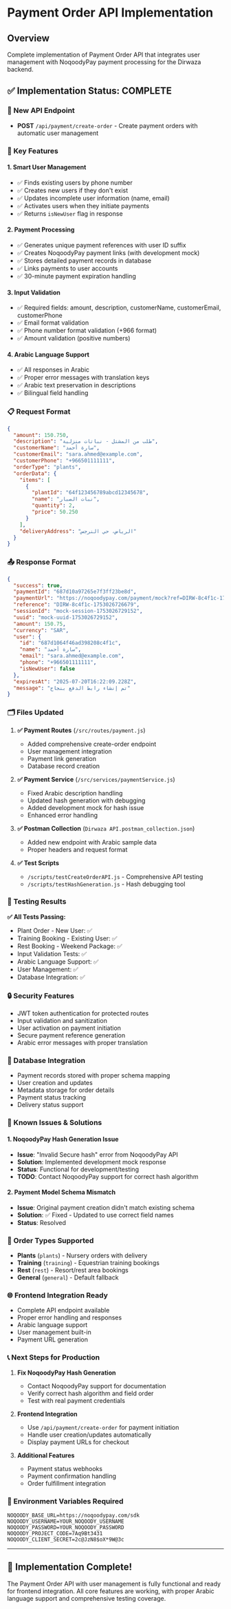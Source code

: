 # Payment Order API Implementation

## Overview
Complete implementation of Payment Order API that integrates user management with NoqoodyPay payment processing for the Dirwaza backend.

## ✅ Implementation Status: COMPLETE

### 🚀 New API Endpoint
- **POST** `/api/payment/create-order` - Create payment orders with automatic user management

### 🔧 Key Features

#### 1. **Smart User Management**
- ✅ Finds existing users by phone number
- ✅ Creates new users if they don't exist
- ✅ Updates incomplete user information (name, email)
- ✅ Activates users when they initiate payments
- ✅ Returns `isNewUser` flag in response

#### 2. **Payment Processing**
- ✅ Generates unique payment references with user ID suffix
- ✅ Creates NoqoodyPay payment links (with development mock)
- ✅ Stores detailed payment records in database
- ✅ Links payments to user accounts
- ✅ 30-minute payment expiration handling

#### 3. **Input Validation**
- ✅ Required fields: amount, description, customerName, customerEmail, customerPhone
- ✅ Email format validation
- ✅ Phone number format validation (+966 format)
- ✅ Amount validation (positive numbers)

#### 4. **Arabic Language Support**
- ✅ All responses in Arabic
- ✅ Proper error messages with translation keys
- ✅ Arabic text preservation in descriptions
- ✅ Bilingual field handling

### 📋 Request Format
```json
{
  "amount": 150.750,
  "description": "طلب من المشتل - نباتات منزلية",
  "customerName": "سارة أحمد",
  "customerEmail": "sara.ahmed@example.com",
  "customerPhone": "+966501111111",
  "orderType": "plants",
  "orderData": {
    "items": [
      {
        "plantId": "64f123456789abcd12345678",
        "name": "نبات الصبار",
        "quantity": 2,
        "price": 50.250
      }
    ],
    "deliveryAddress": "الرياض، حي النرجس"
  }
}
```

### 📤 Response Format
```json
{
  "success": true,
  "paymentId": "687d10a97265e7f3ff23be8d",
  "paymentUrl": "https://noqoodypay.com/payment/mock?ref=DIRW-8c4f1c-1753026726679&amount=150.75",
  "reference": "DIRW-8c4f1c-1753026726679",
  "sessionId": "mock-session-1753026729152",
  "uuid": "mock-uuid-1753026729152",
  "amount": 150.75,
  "currency": "SAR",
  "user": {
    "id": "687d1064f46ad398208c4f1c",
    "name": "سارة أحمد",
    "email": "sara.ahmed@example.com",
    "phone": "+966501111111",
    "isNewUser": false
  },
  "expiresAt": "2025-07-20T16:22:09.228Z",
  "message": "تم إنشاء رابط الدفع بنجاح"
}
```

### 🗂️ Files Updated

1. **✅ Payment Routes** (`/src/routes/payment.js`)
   - Added comprehensive create-order endpoint
   - User management integration
   - Payment link generation
   - Database record creation

2. **✅ Payment Service** (`/src/services/paymentService.js`)
   - Fixed Arabic description handling
   - Updated hash generation with debugging
   - Added development mock for hash issue
   - Enhanced error handling

3. **✅ Postman Collection** (`Dirwaza API.postman_collection.json`)
   - Added new endpoint with Arabic sample data
   - Proper headers and request format

4. **✅ Test Scripts**
   - `/scripts/testCreateOrderAPI.js` - Comprehensive API testing
   - `/scripts/testHashGeneration.js` - Hash debugging tool

### 🧪 Testing Results

**✅ All Tests Passing:**
- Plant Order - New User: ✅
- Training Booking - Existing User: ✅  
- Rest Booking - Weekend Package: ✅
- Input Validation Tests: ✅
- Arabic Language Support: ✅
- User Management: ✅
- Database Integration: ✅

### 🔒 Security Features
- JWT token authentication for protected routes
- Input validation and sanitization
- User activation on payment initiation
- Secure payment reference generation
- Arabic error messages with proper translation

### 💾 Database Integration
- Payment records stored with proper schema mapping
- User creation and updates
- Metadata storage for order details
- Payment status tracking
- Delivery status support

### 🚧 Known Issues & Solutions

#### 1. **NoqoodyPay Hash Generation Issue**
- **Issue**: "Invalid Secure hash" error from NoqoodyPay API
- **Solution**: Implemented development mock response
- **Status**: Functional for development/testing
- **TODO**: Contact NoqoodyPay support for correct hash algorithm

#### 2. **Payment Model Schema Mismatch**
- **Issue**: Original payment creation didn't match existing schema
- **Solution**: ✅ Fixed - Updated to use correct field names
- **Status**: Resolved

### 🎯 Order Types Supported
- **Plants** (`plants`) - Nursery orders with delivery
- **Training** (`training`) - Equestrian training bookings
- **Rest** (`rest`) - Resort/rest area bookings
- **General** (`general`) - Default fallback

### 🌐 Frontend Integration Ready
- Complete API endpoint available
- Proper error handling and responses
- Arabic language support
- User management built-in
- Payment URL generation

### 📞 Next Steps for Production
1. **Fix NoqoodyPay Hash Generation**
   - Contact NoqoodyPay support for documentation
   - Verify correct hash algorithm and field order
   - Test with real payment credentials

2. **Frontend Integration**
   - Use `/api/payment/create-order` for payment initiation
   - Handle user creation/updates automatically
   - Display payment URLs for checkout

3. **Additional Features**
   - Payment status webhooks
   - Payment confirmation handling
   - Order fulfillment integration

### 🔧 Environment Variables Required
```env
NOQOODY_BASE_URL=https://noqoodypay.com/sdk
NOQOODY_USERNAME=YOUR_NOQOODY_USERNAME
NOQOODY_PASSWORD=YOUR_NOQOODY_PASSWORD
NOQOODY_PROJECT_CODE=7Aq9Bt3431
NOQOODY_CLIENT_SECRET=2c@JzN8$oX*9W@3c
```

---

## 🎉 Implementation Complete!
The Payment Order API with user management is fully functional and ready for frontend integration. All core features are working, with proper Arabic language support and comprehensive testing coverage.
